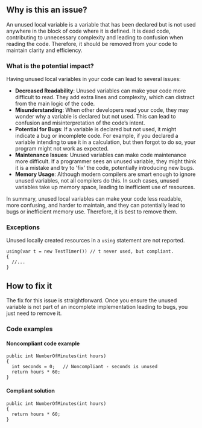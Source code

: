 ## Why is this an issue?

An unused local variable is a variable that has been declared but is not used anywhere in the block of code where it is defined. It is dead code,
contributing to unnecessary complexity and leading to confusion when reading the code. Therefore, it should be removed from your code to maintain
clarity and efficiency.

### What is the potential impact?

Having unused local variables in your code can lead to several issues:

- **Decreased Readability**: Unused variables can make your code more difficult to read. They add extra lines and complexity, which
  can distract from the main logic of the code.
- **Misunderstanding**: When other developers read your code, they may wonder why a variable is declared but not used. This can lead
  to confusion and misinterpretation of the code’s intent.
- **Potential for Bugs**: If a variable is declared but not used, it might indicate a bug or incomplete code. For example, if you
  declared a variable intending to use it in a calculation, but then forgot to do so, your program might not work as expected.
- **Maintenance Issues**: Unused variables can make code maintenance more difficult. If a programmer sees an unused variable, they
  might think it is a mistake and try to 'fix' the code, potentially introducing new bugs.
- **Memory Usage**: Although modern compilers are smart enough to ignore unused variables, not all compilers do this. In such cases,
  unused variables take up memory space, leading to inefficient use of resources.

In summary, unused local variables can make your code less readable, more confusing, and harder to maintain, and they can potentially lead to bugs
or inefficient memory use. Therefore, it is best to remove them.

### Exceptions

Unused locally created resources in a `using` statement are not reported.

    using(var t = new TestTimer()) // t never used, but compliant.
    {
      //...
    }

## How to fix it

The fix for this issue is straightforward. Once you ensure the unused variable is not part of an incomplete implementation leading to bugs, you
just need to remove it.

### Code examples

#### Noncompliant code example

    public int NumberOfMinutes(int hours)
    {
      int seconds = 0;   // Noncompliant - seconds is unused
      return hours * 60;
    }

#### Compliant solution

    public int NumberOfMinutes(int hours)
    {
      return hours * 60;
    }